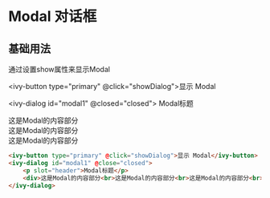 # Modal 对话框

## 基础用法

通过设置show属性来显示Modal

<ivy-button type="primary" @click="showDialog">显示 Modal</ivy-button>

<ivy-dialog id="modal1" @closed="closed">
    <span slot="header">Modal标题</span>
    <div>这是Modal的内容部分<br>这是Modal的内容部分<br>这是Modal的内容部分<br></div>
</ivy-dialog>

```html
<ivy-button type="primary" @click="showDialog">显示 Modal</ivy-button>
<ivy-dialog id="modal1" @close="closed">
    <p slot="header">Modal标题</p>
    <div>这是Modal的内容部分<br>这是Modal的内容部分<br>这是Modal的内容部分<br></div>
</ivy-dialog>
```

<script setup>
import { onMounted } from 'vue';
function sure(ev){
    console.log(ev)
}
onMounted(()=>{
    document.getElementById('modal1').addEventListener('sure', ev=>{
        console.log(ev)
    })
})

const showDialog = ()=>{
    document.getElementById('modal1').open()
}

const closed = ()=>{
    console.log('关闭了Modal')
}

</script>
